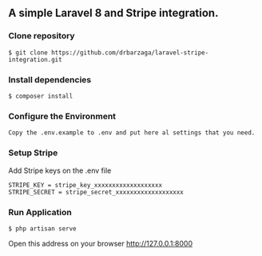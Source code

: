 ## A simple Laravel 8 and Stripe integration.

### Clone repository
```
$ git clone https://github.com/drbarzaga/laravel-stripe-integration.git
```

### Install dependencies
```
$ composer install
```

### Configure the Environment
```
Copy the .env.example to .env and put here al settings that you need.
```

### Setup Stripe
Add Stripe keys on the .env file
```
STRIPE_KEY = stripe_key_xxxxxxxxxxxxxxxxxxx
STRIPE_SECRET = stripe_secret_xxxxxxxxxxxxxxxxxxx
```

### Run Application
```
$ php artisan serve
```
Open this address on your browser http://127.0.0.1:8000
